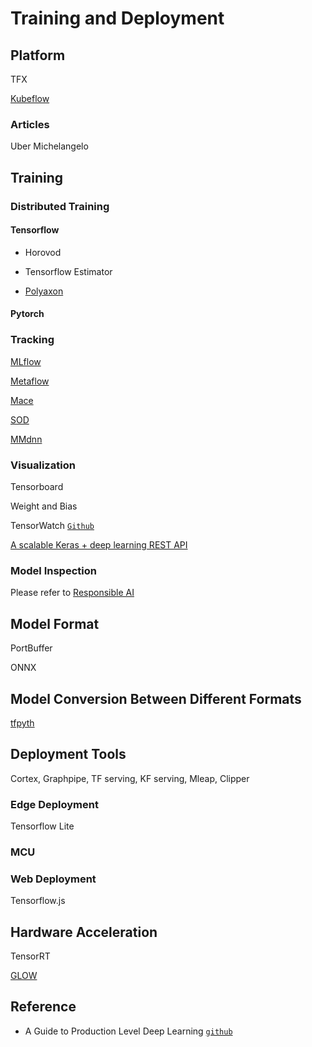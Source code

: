 # Training and Deployment

## Platform

TFX

[Kubeflow](https://www.kubeflow.org/)

### Articles

Uber Michelangelo


## Training

### Distributed Training

#### Tensorflow

* Horovod

* Tensorflow Estimator

* [Polyaxon](https://polyaxon.com/)

#### Pytorch


### Tracking

[MLflow](https://mlflow.org/)

[Metaflow](https://metaflow.org/)

[Mace](https://github.com/XiaoMi/mace)

[SOD](https://github.com/symisc/sod)

[MMdnn](https://github.com/Microsoft/MMdnn)

### Visualization

Tensorboard

Weight and Bias

TensorWatch [`Github`](https://github.com/microsoft/tensorwatch)

[A scalable Keras + deep learning REST API](https://www.pyimagesearch.com/2018/01/29/scalable-keras-deep-learning-rest-api/)

### Model Inspection

Please refer to [Responsible AI]()

## Model Format

PortBuffer

ONNX

## Model Conversion Between Different Formats

[tfpyth](https://github.com/BlackHC/tfpyth)


## Deployment Tools

Cortex, Graphpipe, TF serving, KF serving, Mleap, Clipper

### Edge Deployment

Tensorflow Lite

### MCU

### Web Deployment

Tensorflow.js


## Hardware Acceleration

TensorRT

[GLOW](https://github.com/pytorch/glow)




## Reference
* A Guide to Production Level Deep Learning [`github`](https://github.com/alirezadir/Production-Level-Deep-Learning)
